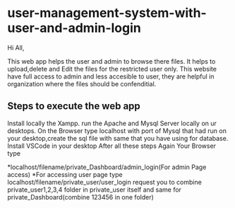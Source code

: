 # user-management-system-with-user-and-admin-login
Hi All,

This web app helps the user and admin to browse there files.
It helps to upload,delete and Edit the files for the restricted user only.
This website have full access to admin and less accesible to user, they are helpful in organization where the files should be confenditial.

Steps to execute the web app
 -
 Install locally the Xampp.
 run the Apache and Mysql Server locally on ur desktops.
 On the Browser type localhost with port of Mysql that had run on your desktop,create the sql file with same that you have using for database.
 Install VSCode in your desktop
 After all these steps Again Your Browser type

 *localhost/filename/private_Dashboard/admin_login(For admin Page access)
 *For accessing user page type 
 localhost/filename/private_user/user_login
 request you to combine private_user1,2,3,4 folder in private_user itself
 and same for private_Dashboard(combine 123456 in one folder)
